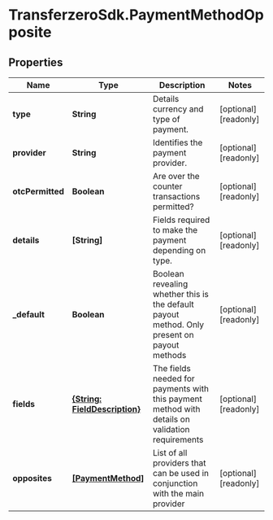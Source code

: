 # TransferzeroSdk.PaymentMethodOpposite

## Properties

Name | Type | Description | Notes
------------ | ------------- | ------------- | -------------
**type** | **String** | Details currency and type of payment. | [optional] [readonly] 
**provider** | **String** | Identifies the payment provider. | [optional] [readonly] 
**otcPermitted** | **Boolean** | Are over the counter transactions permitted? | [optional] [readonly] 
**details** | **[String]** | Fields required to make the payment depending on type. | [optional] [readonly] 
**_default** | **Boolean** | Boolean revealing whether this is the default payout method. Only present on payout methods | [optional] [readonly] 
**fields** | [**{String: FieldDescription}**](FieldDescription.md) | The fields needed for payments with this payment method with details on validation requirements | [optional] [readonly] 
**opposites** | [**[PaymentMethod]**](PaymentMethod.md) | List of all providers that can be used in conjunction with the main provider | [optional] [readonly] 


